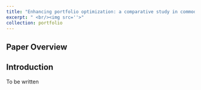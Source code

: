 ```yaml
---
title: "Enhancing portfolio optimization: a comparative study in commodity markets"
excerpt: " <br/><img src=''>"
collection: portfolio
---
```


**Paper Overview**
---





**Introduction**
---



To be written